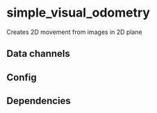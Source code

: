 # simple_visual_odometry
Creates 2D movement from images in 2D plane

## Data channels

## Config

## Dependencies
